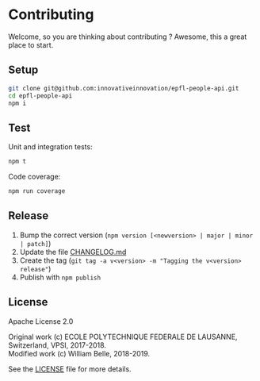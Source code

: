 Contributing
============

Welcome, so you are thinking about contributing ?
Awesome, this a great place to start.

Setup
-----

```bash
git clone git@github.com:innovativeinnovation/epfl-people-api.git
cd epfl-people-api
npm i
```

Test
----

Unit and integration tests:

```bash
npm t
```

Code coverage:

```bash
npm run coverage
```

Release
-------

  1. Bump the correct version (`npm version [<newversion> | major | minor | patch]`)
  2. Update the file [CHANGELOG.md](CHANGELOG.md)
  3. Create the tag (`git tag -a v<version> -m "Tagging the v<version> release"`)
  4. Publish with `npm publish`

License
-------

Apache License 2.0

Original work (c) ECOLE POLYTECHNIQUE FEDERALE DE LAUSANNE, Switzerland, VPSI, 2017-2018.  
Modified work (c) William Belle, 2018-2019.

See the [LICENSE](LICENSE) file for more details.
